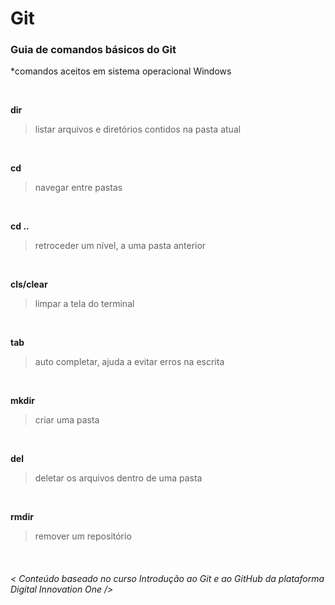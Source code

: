 # **Git**

### Guia de comandos básicos do Git

*comandos aceitos em sistema operacional Windows

<br>

**dir**

> listar arquivos e diretórios contidos na pasta atual

<br>

**cd**

> navegar entre pastas

<br>

**cd ..**

> retroceder um nível, a uma pasta anterior

<br>

**cls/clear**

> limpar a tela do terminal

<br>

**tab**

> auto completar, ajuda a evitar erros na escrita

<br>

**mkdir**

> criar uma pasta

<br>

**del**

> deletar os arquivos dentro de uma pasta

<br>

**rmdir**

> remover um repositório

  <br>
  
 ###### < Conteúdo baseado no curso Introdução ao Git e ao GitHub da plataforma Digital Innovation One />

